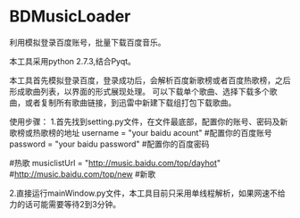 BDMusicLoader
=============

利用模拟登录百度账号，批量下载百度音乐。

本工具采用python 2.7.3,结合Pyqt。

本工具首先模拟登录百度，登录成功后，会解析百度新歌榜或者百度热歌榜，之后形成歌曲列表，以界面的形式展现处理。
可以下载单个歌曲、选择下载多个歌曲，或者复制所有歌曲链接，到迅雷中新建下载组打包下载歌曲。

使用步骤：
1.首先找到setting.py文件，在文件最底部，配置你的账号、密码及新歌榜或热歌榜的地址
username = "your baidu acount"    #配置你的百度账号
password = "your baidu password"  #配置你的百度密码

#热歌
musiclistUrl = "http://music.baidu.com/top/dayhot"  #http://music.baidu.com/top/new  #新歌

2.直接运行mainWindow.py文件，本工具目前只采用单线程解析，如果网速不给力的话可能需要等待2到3分钟。
